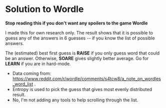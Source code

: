 # Solution to Wordle

**Stop reading this if you don't want any spoilers to the game Wordle**

I made this for own research only. The result shows that it is possible to guess any of the answers in 6 guesses -- if you know the list of possible answers.

The (estimated) best first guess is **RAISE** if you only guess word that could be an answer. Otherwise, **SOARE** gives slightly better average. Go for **LEARN** if you are in hard-mode.

- Data coming from: https://www.reddit.com/r/wordle/comments/s4tcw8/a_note_on_wordles_word_list .
- Entropy is used to pick the guess that gives most evenly distributed result.
- No, I'm not adding any tools to help scrolling through the list.
